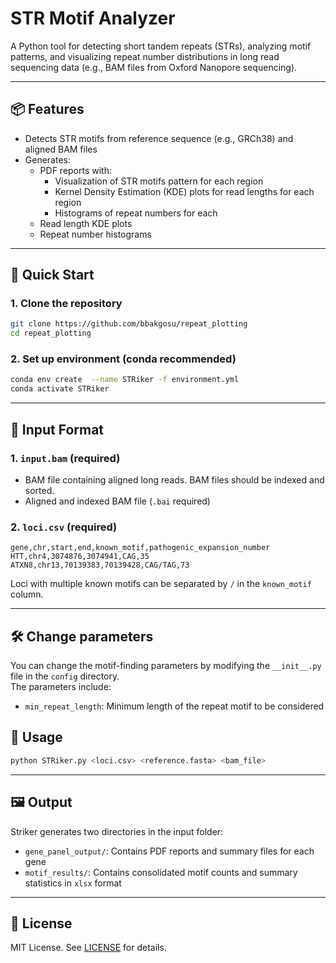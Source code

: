# STR Motif Analyzer

A Python tool for detecting short tandem repeats (STRs), analyzing motif patterns, and visualizing repeat number distributions in long read sequencing data (e.g., BAM files from Oxford Nanopore sequencing).

---

## 📦 Features

- Detects STR motifs from reference sequence (e.g., GRCh38) and aligned BAM files 
- Generates:
  - PDF reports with:
    - Visualization of STR motifs pattern for each region
    - Kernel Density Estimation (KDE) plots for read lengths for each region
    - Histograms of repeat numbers for each 
  - Read length KDE plots
  - Repeat number histograms

---

## 🚀 Quick Start

### 1. Clone the repository

```bash
git clone https://github.com/bbakgosu/repeat_plotting
cd repeat_plotting
```

### 2. Set up environment (conda recommended)


```bash
conda env create  --name STRiker -f environment.yml
conda activate STRiker
```


---

## 📂 Input Format

### 1. `input.bam` (required)
- BAM file containing aligned long reads. BAM files should be indexed and sorted.
- Aligned and indexed BAM file (`.bai` required)

### 2. `loci.csv` (required)
```csv
gene,chr,start,end,known_motif,pathogenic_expansion_number
HTT,chr4,3074876,3074941,CAG,35
ATXN8,chr13,70139383,70139428,CAG/TAG,73
```
Loci with multiple known motifs can be separated by `/` in the `known_motif` column.


---

## 🛠 Change parameters
You can change the motif-finding parameters by modifying the `__init__.py` file in the `config` directory. \
The parameters include:
- `min_repeat_length`: Minimum length of the repeat motif to be considered




## 🧬 Usage

<!-- ```bash
python striker.py \
    --bam input.bam \
    --regions STR_regions.json \
    --output results/
``` -->
```bash
python STRiker.py <loci.csv> <reference.fasta> <bam_file>
```



<!-- Arguments:
- `--bam`: Input BAM file path
- `--regions`: JSON file with STR region metadata
- `--output`: Folder where PDF and summary files will be saved
- `--read-threshold`: (Optional) Minimum number of valid reads per gene to be included in plot -->

---

## 🖼 Output

Striker generates two directories in the input folder:
- `gene_panel_output/`: Contains PDF reports and summary files for each gene
- `motif_results/`: Contains consolidated motif counts and summary statistics in `xlsx` format
---




## 📄 License

MIT License. See [LICENSE](LICENSE) for details.

